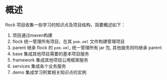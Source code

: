 # 概述
flock 项目收集一些学习的知识点及项目结构，简要概述如下：

1. 项目通过maven构建
2. flock 统一管理所有项目，在其 `pom.xml` 文件构建管理项目
3. parent 继承 flock 的 `pom.xml`, 统一管理所有 jar 包, 其他服务则均继承 parent
4. base 集成其他项目需要的基本项目服务
5. framework 集成其他项目公用框架服务
6. services 集成各个业务服务
7. demo 集成学习积累相关知识点的实例
